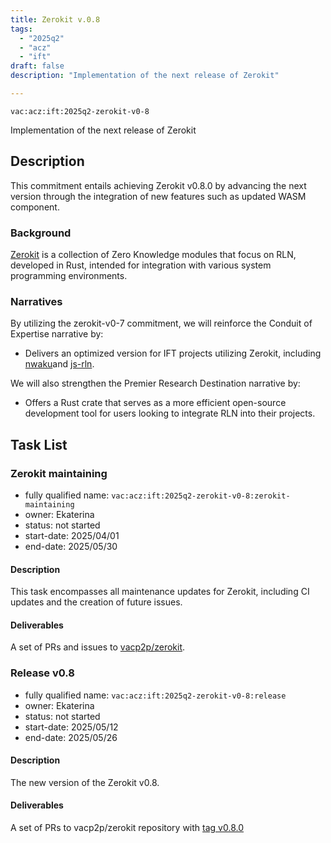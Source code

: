 ```yaml
---
title: Zerokit v.0.8
tags:
  - "2025q2"
  - "acz"
  - "ift"
draft: false
description: "Implementation of the next release of Zerokit"

---
```


`vac:acz:ift:2025q2-zerokit-v0-8`

Implementation of the next release of Zerokit 
## Description

This commitment entails achieving Zerokit v0.8.0 by advancing the next version 
through the integration of new features such as updated WASM component. 

### Background

[Zerokit](https://github.com/vacp2p/zerokit) is a collection of Zero Knowledge modules that focus on RLN, 
developed in Rust, intended for integration with various system programming environments.


### Narratives

By utilizing the zerokit-v0-7 commitment, we will reinforce the Conduit of Expertise narrative by:
* Delivers an optimized version for IFT projects utilizing Zerokit, 
including [nwaku](https://github.com/waku-org/nwaku)and [js-rln](https://github.com/waku-org/js-rln).

We will also strengthen the Premier Research Destination narrative by:
* Offers a Rust crate that serves as a more efficient open-source development tool 
for users looking to integrate RLN into their projects. 

## Task List

### Zerokit maintaining

* fully qualified name: `vac:acz:ift:2025q2-zerokit-v0-8:zerokit-maintaining`
* owner: Ekaterina
* status: not started
* start-date: 2025/04/01
* end-date: 2025/05/30

#### Description

This task encompasses all maintenance updates for Zerokit, including CI updates and the creation of future issues.

#### Deliverables
A set of PRs and issues to [vacp2p/zerokit](https://github.com/vacp2p/zerokit/). 

### Release v0.8

* fully qualified name: `vac:acz:ift:2025q2-zerokit-v0-8:release`
* owner: Ekaterina
* status: not started
* start-date: 2025/05/12
* end-date: 2025/05/26

#### Description

The new version of the Zerokit v0.8.  

#### Deliverables
A set of PRs to vacp2p/zerokit repository with [tag v0.8.0](https://github.com/vacp2p/zerokit/releases/tag/v0.8.0)
